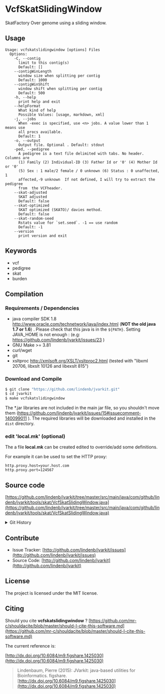 # VcfSkatSlidingWindow

SkatFactory Over genome using a sliding window.


## Usage

```
Usage: vcfskatslidingwindow [options] Files
  Options:
    -C, --contig
      limit to this contig(s)
      Default: []
    --contigWinLength
      window size when splitting per contig
      Default: 1000
    --contigWinShift
      window shift when splitting per contig
      Default: 500
    -h, --help
      print help and exit
    --helpFormat
      What kind of help
      Possible Values: [usage, markdown, xml]
    -j, --jobs
      When -exec is specified, use <n> jobs. A value lower than 1 means use 
      all procs available.
      Default: 1
    -o, --output
      Output file. Optional . Default: stdout
    -ped, --pedigree
      A pedigree is a text file delimited with tabs. No header. Columns are 
      (1) Family (2) Individual-ID (3) Father Id or '0' (4) Mother Id or '0' 
      (5) Sex : 1 male/2 female / 0 unknown (6) Status : 0 unaffected, 1 
      affected,-9 unknown  If not defined, I will try to extract the pedigree 
      from  the VCFheader.
    --skat-adjusted
      SKAT adjusted
      Default: false
    --skat-optimized
      SKAT optimized (SKATO)/ davies method.
      Default: false
    --skat-random-seed
      Rstats value for `set.seed`. -1 == use random
      Default: -1
    --version
      print version and exit

```


## Keywords

 * vcf
 * pedigree
 * skat
 * burden


## Compilation

### Requirements / Dependencies

* java compiler SDK 1.8 http://www.oracle.com/technetwork/java/index.html (**NOT the old java 1.7 or 1.6**) . Please check that this java is in the `${PATH}`. Setting JAVA_HOME is not enough : (e.g: https://github.com/lindenb/jvarkit/issues/23 )
* GNU Make >= 3.81
* curl/wget
* git
* xsltproc http://xmlsoft.org/XSLT/xsltproc2.html (tested with "libxml 20706, libxslt 10126 and libexslt 815")


### Download and Compile

```bash
$ git clone "https://github.com/lindenb/jvarkit.git"
$ cd jvarkit
$ make vcfskatslidingwindow
```

The *.jar libraries are not included in the main jar file, so you shouldn't move them (https://github.com/lindenb/jvarkit/issues/15#issuecomment-140099011 ).
The required libraries will be downloaded and installed in the `dist` directory.

### edit 'local.mk' (optional)

The a file **local.mk** can be created edited to override/add some definitions.

For example it can be used to set the HTTP proxy:

```
http.proxy.host=your.host.com
http.proxy.port=124567
```
## Source code 

[https://github.com/lindenb/jvarkit/tree/master/src/main/java/com/github/lindenb/jvarkit/tools/skat/VcfSkatSlidingWindow.java](https://github.com/lindenb/jvarkit/tree/master/src/main/java/com/github/lindenb/jvarkit/tools/skat/VcfSkatSlidingWindow.java)


<details>
<summary>Git History</summary>

```

```

</details>

## Contribute

- Issue Tracker: [http://github.com/lindenb/jvarkit/issues](http://github.com/lindenb/jvarkit/issues)
- Source Code: [http://github.com/lindenb/jvarkit](http://github.com/lindenb/jvarkit)

## License

The project is licensed under the MIT license.

## Citing

Should you cite **vcfskatslidingwindow** ? [https://github.com/mr-c/shouldacite/blob/master/should-I-cite-this-software.md](https://github.com/mr-c/shouldacite/blob/master/should-I-cite-this-software.md)

The current reference is:

[http://dx.doi.org/10.6084/m9.figshare.1425030](http://dx.doi.org/10.6084/m9.figshare.1425030)

> Lindenbaum, Pierre (2015): JVarkit: java-based utilities for Bioinformatics. figshare.
> [http://dx.doi.org/10.6084/m9.figshare.1425030](http://dx.doi.org/10.6084/m9.figshare.1425030)



